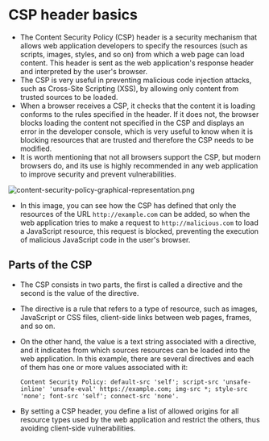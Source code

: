 # CSP header basics

* The Content Security Policy (CSP) header is a security mechanism that allows web application developers to specify the resources (such as scripts, images, styles, and so on) from which a web page can load content. This header is sent as the web application's response header and interpreted by the user's browser.
* The CSP is very useful in preventing malicious code injection attacks, such as Cross-Site Scripting (XSS), by allowing only content from trusted sources to be loaded.
* When a browser receives a CSP, it checks that the content it is loading conforms to the rules specified in the header. If it does not, the browser blocks loading the content not specified in the CSP and displays an error in the developer console, which is very useful to know when it is blocking resources that are trusted and therefore the CSP needs to be modified.
* It is worth mentioning that not all browsers support the CSP, but modern browsers do, and its use is highly recommended in any web application to improve security and prevent vulnerabilities.

![content-security-policy-graphical-representation.png][1]

* In this image, you can see how the CSP has defined that only the resources of the URL `http://example.com` can be added, so when the web application tries to make a request to `http://malicious.com` to load a JavaScript resource, this request is blocked, preventing the execution of malicious JavaScript code in the user's browser.

## Parts of the CSP

* The CSP consists in two parts, the first is called a directive and the second is the value of the directive.
* The directive is a rule that refers to a type of resource, such as images, JavaScript or CSS files, client-side links between web pages, frames, and so on.
* On the other hand, the value is a text string associated with a directive, and it indicates from which sources resources can be loaded into the web application. In this example, there are several directives and each of them has one or more values associated with it:

  ```
  Content Security Policy: default-src 'self'; script-src 'unsafe-inline' 'unsafe-eval' https://example.com; img-src *; style-src 'none'; font-src 'self'; connect-src 'none'.
  ```
  
* By setting a CSP header, you define a list of allowed origins for all resource types used by the web application and restrict the others, thus avoiding client-side vulnerabilities.

[1]: /static/images/learning/content-security-policy-graphical-representation.png
